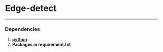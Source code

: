 # Edge-detect

----

### Dependencies
1. **[python](https://www.python.org/downloads/)**
2. **Packages in requirement.txt**
